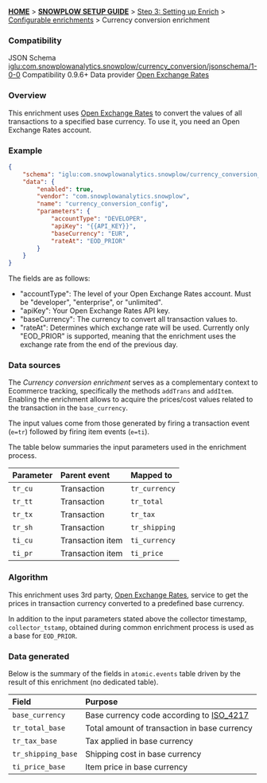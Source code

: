 <a name="top" />

[**HOME**](Home) > [**SNOWPLOW SETUP GUIDE**](Setting-up-Snowplow) > [Step 3: Setting up Enrich](Setting-up-enrich) > [Configurable enrichments](Configurable-enrichments) > Currency conversion enrichment

### Compatibility

JSON Schema   [iglu:com.snowplowanalytics.snowplow/currency_conversion/jsonschema/1-0-0][schema]
Compatibility 0.9.6+
Data provider [Open Exchange Rates][openexchangerates]

### Overview

This enrichment uses [Open Exchange Rates][openexchangerates] to convert the values of all transactions to a specified base currency. To use it, you need an Open Exchange Rates account.

### Example

```json
{
    "schema": "iglu:com.snowplowanalytics.snowplow/currency_conversion_config/jsonschema/1-0-0",
    "data": {
        "enabled": true,
        "vendor": "com.snowplowanalytics.snowplow",
        "name": "currency_conversion_config",
        "parameters": {
            "accountType": "DEVELOPER",
            "apiKey": "{{API_KEY}}",
            "baseCurrency": "EUR",
            "rateAt": "EOD_PRIOR"
        }
    }
}
```

The fields are as follows:

* "accountType": The level of your Open Exchange Rates account. Must be "developer", "enterprise", or "unlimited".
* "apiKey": Your Open Exchange Rates API key.
* "baseCurrency": The currency to convert all transaction values to.
* "rateAt": Determines which exchange rate will be used. Currently only "EOD_PRIOR" is supported, meaning that the enrichment uses the exchange rate from the end of the previous day.

### Data sources

The *Currency conversion enrichment* serves as a complementary context to Ecommerce tracking, specifically the methods `addTrans` and `addItem`. Enabling the enrichment allows to acquire the prices/cost values related to the transaction in the `base_currency`.

The input values come from those generated by firing a transaction event (`e=tr`) followed by firing item events (`e=ti`).

The table below summaries the input parameters used in the enrichment process.

Parameter | Parent event | Mapped to
:---|:---|:---
`tr_cu` | Transaction | `tr_currency`
`tr_tt` | Transaction | `tr_total`
`tr_tx` | Transaction | `tr_tax`
`tr_sh` | Transaction | `tr_shipping`
`ti_cu` | Transaction item | `ti_currency`
`ti_pr` | Transaction item | `ti_price`

### Algorithm

This enrichment uses 3rd party, [Open Exchange Rates][openexchangerates], service to get the prices in transaction currency converted to a predefined base currency.

In addition to the input parameters stated above the collector timestamp, `collector_tstamp`, obtained during common enrichment process is used as a base for `EOD_PRIOR`.

### Data generated

Below is the summary of the fields in `atomic.events` table driven by the result of this enrichment (no dedicated table).

Field | Purpose
:---|:---
`base_currency` | Base currency code according to [ISO_4217](https://en.wikipedia.org/wiki/ISO_4217#Active_codes)
`tr_total_base` | Total amount of transaction in base currency
`tr_tax_base` | Tax applied in base currency
`tr_shipping_base` | Shipping cost in base currency
`ti_price_base` | Item price in base currency

[schema]: http://iglucentral.com/schemas/com.snowplowanalytics.snowplow/currency_conversion/jsonschema/1-0-0
[openexchangerates]: https://openexchangerates.org/signup?r=snowplow

